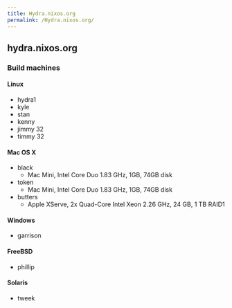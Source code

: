 ```yaml
---
title: Hydra.nixos.org
permalink: /Hydra.nixos.org/
---
```


hydra.nixos.org
---------------

### Build machines

#### Linux

-   hydra1
-   kyle
-   stan
-   kenny
-   jimmy 32
-   timmy 32

#### Mac OS X

-   black
    -   Mac Mini, Intel Core Duo 1.83 GHz, 1GB, 74GB disk
-   token
    -   Mac Mini, Intel Core Duo 1.83 GHz, 1GB, 74GB disk
-   butters
    -   Apple XServe, 2x Quad-Core Intel Xeon 2.26 GHz, 24 GB, 1 TB RAID1

#### Windows

-   garrison

#### FreeBSD

-   phillip

#### Solaris

-   tweek

